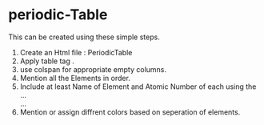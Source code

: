 # periodic-Table
This can be created using these simple steps.
1. Create an Html file : PeriodicTable
2. Apply table tag .
3. use colspan for appropriate empty columns.
4. Mention all the Elements in order.
5. Include at least Name of Element and Atomic Number of each using the <td>...<br>..</td>.
6. Mention or assign diffrent colors based on seperation of elements.
